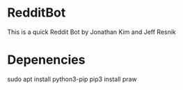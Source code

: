 # RedditBot

This is a quick Reddit Bot by Jonathan Kim and Jeff Resnik

# Depenencies

sudo apt install python3-pip
pip3 install praw